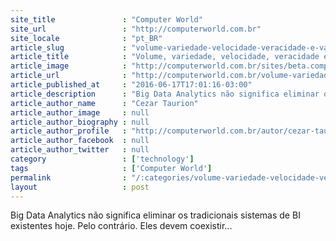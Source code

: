 ```yaml
---
site_title               : "Computer World"
site_url                 : "http://computerworld.com.br"
site_locale              : "pt_BR"
article_slug             : "volume-variedade-velocidade-veracidade-e-valor-os-cinco-vs-do-big-data"
article_title            : "Volume, variedade, velocidade, veracidade e valor: Os cinco Vs do Big Data"
article_image            : "http://computerworld.com.br/sites/beta.computerworld.com.br/files/news_articles/digital_vortex.jpg"
article_url              : "http://computerworld.com.br/volume-variedade-velocidade-veracidade-e-valor-os-cinco-vs-do-big-data"
article_published_at     : "2016-06-17T17:01:16-03:00"
article_description      : "Big Data Analytics não significa eliminar os tradicionais sistemas de BI existentes hoje. Pelo contrário. Eles devem coexistir..."
article_author_name      : "Cezar Taurion"
article_author_image     : null
article_author_biography : null
article_author_profile   : "http://computerworld.com.br/autor/cezar-taurion-1"
article_author_facebook  : null
article_author_twitter   : null
category                 : ['technology']
tags                     : ['Computer World']
permalink                : "/:categories/volume-variedade-velocidade-veracidade-e-valor-os-cinco-vs-do-big-data/"
layout                   : post
---
```


Big Data Analytics não significa eliminar os tradicionais sistemas de BI existentes hoje. Pelo contrário. Eles devem coexistir...
